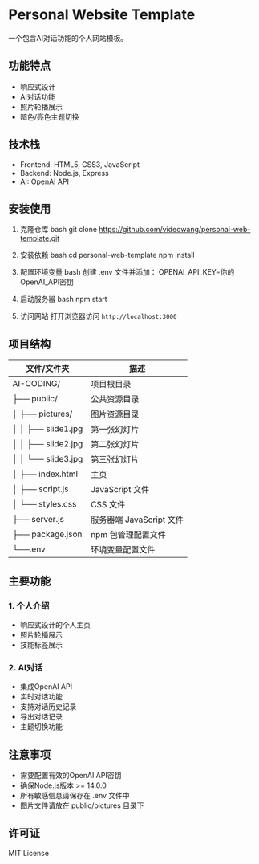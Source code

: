 # Personal Website Template

一个包含AI对话功能的个人网站模板。

## 功能特点

- 响应式设计
- AI对话功能
- 照片轮播展示
- 暗色/亮色主题切换

## 技术栈

- Frontend: HTML5, CSS3, JavaScript
- Backend: Node.js, Express
- AI: OpenAI API

## 安装使用

1. 克隆仓库
bash
git clone https://github.com/videowang/personal-web-template.git

2. 安装依赖
bash
cd personal-web-template
npm install

3. 配置环境变量
bash
创建 .env 文件并添加：
OPENAI_API_KEY=你的OpenAI_API密钥

4. 启动服务器
bash
npm start

5. 访问网站
打开浏览器访问 `http://localhost:3000`

## 项目结构
| 文件/文件夹 | 描述 |
|---|---|
| AI-CODING/ | 项目根目录 |
| ├── public/ | 公共资源目录 |
| │ ├── pictures/ | 图片资源目录 |
| │ │ ├── slide1.jpg | 第一张幻灯片 |
| │ │ ├── slide2.jpg | 第二张幻灯片 |
| │ │ └── slide3.jpg | 第三张幻灯片 |
| │ ├── index.html | 主页 |
| │ ├── script.js | JavaScript 文件 |
| │ └── styles.css | CSS 文件 |
| ├── server.js | 服务器端 JavaScript 文件 |
| ├── package.json | npm 包管理配置文件 |
| └──.env | 环境变量配置文件 |

## 主要功能

### 1. 个人介绍
- 响应式设计的个人主页
- 照片轮播展示
- 技能标签展示

### 2. AI对话
- 集成OpenAI API
- 实时对话功能
- 支持对话历史记录
- 导出对话记录
- 主题切换功能

## 注意事项

- 需要配置有效的OpenAI API密钥
- 确保Node.js版本 >= 14.0.0
- 所有敏感信息请保存在 .env 文件中
- 图片文件请放在 public/pictures 目录下

## 许可证

MIT License



